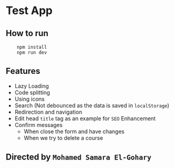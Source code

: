# Test App

## How to run

```shell
    npm install
    npm run dev
```

## Features

- Lazy Loading
- Code splitting
- Using icons
- Search (Not debounced as the data is saved in `localStorage`)
- Redirection and navigation
- Edit head `title` tag as an example for `SEO` Enhancement
- Confirm messages
  - When close the form and have changes
  - When we try to delete a course

## Directed by `Mohamed Samara El-Gohary`
